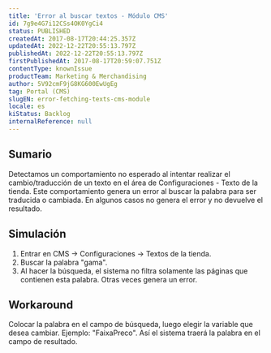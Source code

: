 ```yaml
---
title: 'Error al buscar textos - Módulo CMS'
id: 7g9e4G7i12CSs4OK0YgCi4
status: PUBLISHED
createdAt: 2017-08-17T20:44:25.357Z
updatedAt: 2022-12-22T20:55:13.797Z
publishedAt: 2022-12-22T20:55:13.797Z
firstPublishedAt: 2017-08-17T20:59:07.751Z
contentType: knownIssue
productTeam: Marketing & Merchandising
author: 5V92cmF9jG8KG600EwUgEg
tag: Portal (CMS)
slugEN: error-fetching-texts-cms-module
locale: es
kiStatus: Backlog
internalReference: null
---
```


## Sumario

Detectamos un comportamiento no esperado al intentar realizar el cambio/traducción de un texto en el área de Configuraciones - Texto de la tienda. Este comportamiento genera un error al buscar la palabra para ser traducida o cambiada. En algunos casos no genera el error y no devuelve el resultado.

## Simulación

1. Entrar en CMS -> Configuraciones -> Textos de la tienda.
2. Buscar la palabra "gama".
3. Al hacer la búsqueda, el sistema no filtra solamente las páginas que contienen esta palabra. Otras veces genera un error.

## Workaround

Colocar la palabra en el campo de búsqueda, luego elegir la variable que desea cambiar. Ejemplo: "FaixaPreco". Así el sistema traerá la palabra en el campo de resultado.

